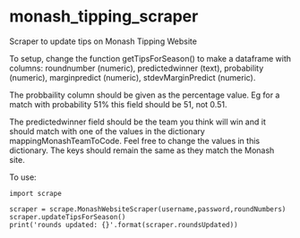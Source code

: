 # monash_tipping_scraper
Scraper to update tips on Monash Tipping Website

To setup, change the function getTipsForSeason() to make a dataframe with columns: roundnumber (numeric), predictedwinner (text), probability (numeric), marginpredict (numeric), stdevMarginPredict (numeric).

The probbaility column should be given as the percentage value. Eg for a match with probability 51% this field should be 51, not 0.51.

The predictedwinner field should be the team you think will win and it should match with one of the values in the dictionary mappingMonashTeamToCode. Feel free to change the values in this dictionary. The keys should remain the same as they match the Monash site.

To use:

```
import scrape

scraper = scrape.MonashWebsiteScraper(username,password,roundNumbers)
scraper.updateTipsForSeason()
print('rounds updated: {}'.format(scraper.roundsUpdated))
```

